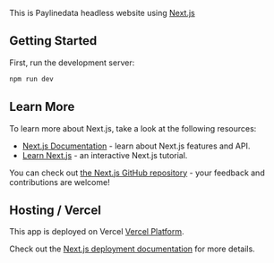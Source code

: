 This is Paylinedata headless website using [Next.js](https://nextjs.org)

## Getting Started

First, run the development server:

```bash
npm run dev
```

## Learn More

To learn more about Next.js, take a look at the following resources:

- [Next.js Documentation](https://nextjs.org/docs) - learn about Next.js features and API.
- [Learn Next.js](https://nextjs.org/learn) - an interactive Next.js tutorial.

You can check out [the Next.js GitHub repository](https://github.com/vercel/next.js) - your feedback and contributions are welcome!

## Hosting / Vercel

This app is deployed on Vercel [Vercel Platform](https://vercel.com/).

Check out the [Next.js deployment documentation](https://nextjs.org/docs/app/building-your-application/deploying) for more details.
